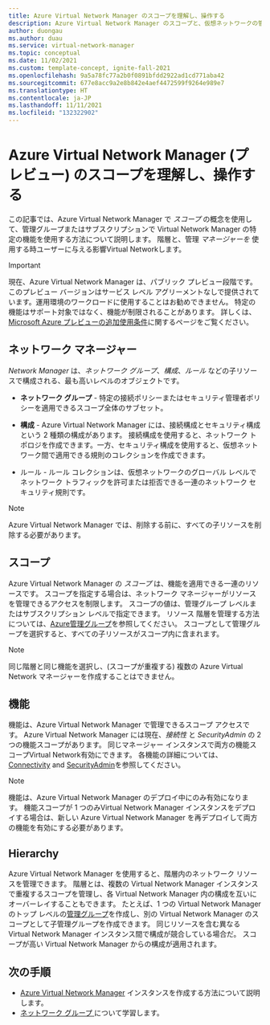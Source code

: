 ```yaml
---
title: Azure Virtual Network Manager のスコープを理解し、操作する
description: Azure Virtual Network Manager のスコープと、仮想ネットワークの管理に与える影響について説明します。
author: duongau
ms.author: duau
ms.service: virtual-network-manager
ms.topic: conceptual
ms.date: 11/02/2021
ms.custom: template-concept, ignite-fall-2021
ms.openlocfilehash: 9a5a78fc77a2b0f0891bfdd2922ad1cd771aba42
ms.sourcegitcommit: 677e8acc9a2e8b842e4aef4472599f9264e989e7
ms.translationtype: HT
ms.contentlocale: ja-JP
ms.lasthandoff: 11/11/2021
ms.locfileid: "132322902"
---
```

# <a name="understand-and-work-with-azure-virtual-network-manager-preview-scopes"></a>Azure Virtual Network Manager (プレビュー) のスコープを理解し、操作する

この記事では、Azure Virtual Network Manager で *スコープ* の概念を使用して、管理グループまたはサブスクリプションで Virtual Network Manager の特定の機能を使用する方法について説明します。 階層と、管理 *マネージャーを* 使用する時ユーザーに与える影響Virtual Networkします。 

> [!IMPORTANT]
> 現在、Azure Virtual Network Manager は、パブリック プレビュー段階です。
> このプレビュー バージョンはサービス レベル アグリーメントなしで提供されています。運用環境のワークロードに使用することはお勧めできません。 特定の機能はサポート対象ではなく、機能が制限されることがあります。
> 詳しくは、[Microsoft Azure プレビューの追加使用条件](https://azure.microsoft.com/support/legal/preview-supplemental-terms/)に関するページをご覧ください。

## <a name="network-manager"></a>ネットワーク マネージャー

*Network Manager* は、*ネットワーク グループ*、*構成*、*ルール* などの子リソースで構成される、最も高いレベルのオブジェクトです。 

* **ネットワーク グループ** - 特定の接続ポリシーまたはセキュリティ管理者ポリシーを適用できるスコープ全体のサブセット。

* **構成** - Azure Virtual Network Manager には、接続構成とセキュリティ構成という 2 種類の構成があります。 接続構成を使用すると、ネットワーク トポロジを作成できます。一方、セキュリティ構成を使用すると、仮想ネットワーク間で適用できる規則のコレクションを作成できます。

* ルール - ルール コレクションは、仮想ネットワークのグローバル レベルでネットワーク トラフィックを許可または拒否できる一連のネットワーク セキュリティ規則です。 

> [!NOTE]
> Azure Virtual Network Manager では、削除する前に、すべての子リソースを削除する必要があります。
>

## <a name="scope"></a>スコープ

Azure Virtual Network Manager の *スコープ* は、機能を適用できる一連のリソースです。 スコープを指定する場合は、ネットワーク マネージャーがリソースを管理できるアクセスを制限します。 スコープの値は、管理グループ レベルまたはサブスクリプション レベルで指定できます。 リソース 階層を管理する方法については、[Azure管理グループ](../governance/management-groups/overview.md)を参照してください。 スコープとして管理グループを選択すると、すべての子リソースがスコープ内に含まれます。 

> [!NOTE]
> 同じ階層と同じ機能を選択し、(スコープが重複する) 複数の Azure Virtual Network マネージャーを作成することはできません。
> 

## <a name="features"></a>機能

機能は、Azure Virtual Network Manager で管理できるスコープ アクセスです。 Azure Virtual Network Manager には現在、*接続性* と *SecurityAdmin* の 2つの機能スコープがあります。 同じマネージャー インスタンスで両方の機能スコープVirtual Network有効にできます。 各機能の詳細については、 [Connectivity](concept-connectivity-configuration.md) and [SecurityAdmin](concept-security-admins.md)を参照してください。

> [!NOTE]
> 機能は、Azure Virtual Network Manager のデプロイ中にのみ有効になります。 機能スコープが 1 つのみVirtual Network Manager インスタンスをデプロイする場合は、新しい Azure Virtual Network Manager を再デプロイして両方の機能を有効にする必要があります。
>

## <a name="hierarchy"></a>Hierarchy

Azure Virtual Network Manager を使用すると、階層内のネットワーク リソースを管理できます。 階層とは、複数の Virtual Network Manager インスタンスで重複するスコープを管理し、各 Virtual Network Manager 内の構成を互いにオーバーレイすることもできます。 たとえば、1 つの Virtual Network Managerのトップ レベルの[管理グループ](../governance/management-groups/overview.md)を作成し、別の Virtual Network Manager のスコープとして子管理グループを作成できます。 同じリソースを含む異なる Virtual Network Manager インスタンス間で構成が競合している場合だ。 スコープが高い Virtual Network Manager からの構成が適用されます。

## <a name="next-steps"></a>次の手順

- [Azure Virtual Network Manager](create-virtual-network-manager-portal.md)  インスタンスを作成する方法について説明します。
- [ネットワーク グループ ](concept-network-groups.md)について学習します。
